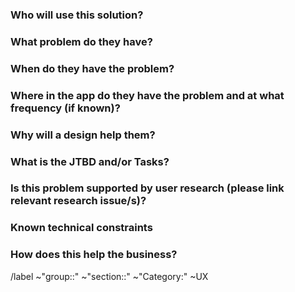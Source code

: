 <!-- This issue template can be used as a starting point for a UX Issue. This is not a feature request, rather an issue that is being created for a product designer to solve a problem.

The goal of this template is to ensure we have captured all the information available to the product designer so they can approach the problem creatively and efficiently. Please add links to SSOT if this informatin exists elsewhere. -->

### Who will use this solution?

<!-- If known, include any of the following: types of users (e.g. Developer), personas, or specific company roles (e.g. Release Manager). It's okay to write "Unknown" and fill this field in later.

Personas are described at https://about.gitlab.com/handbook/marketing/product-marketing/roles-personas/

* [Cameron (Compliance Manager)](https://about.gitlab.com/handbook/marketing/product-marketing/roles-personas/#cameron-compliance-manager)
* [Parker (Product Manager)](https://about.gitlab.com/handbook/marketing/product-marketing/roles-personas/#parker-product-manager)
* [Delaney (Development Team Lead)](https://about.gitlab.com/handbook/marketing/product-marketing/roles-personas/#delaney-development-team-lead)
* [Presley (Product Designer)](https://about.gitlab.com/handbook/marketing/product-marketing/roles-personas/#presley-product-designer)
* [Sasha (Software Developer)](https://about.gitlab.com/handbook/marketing/product-marketing/roles-personas/#sasha-software-developer)
* [Priyanka (Platform Engineer)](https://about.gitlab.com/handbook/marketing/product-marketing/roles-personas/#priyanka-platform-engineer)
* [Sidney (Systems Administrator)](https://about.gitlab.com/handbook/marketing/product-marketing/roles-personas/#sidney-systems-administrator)
* [Sam (Security Analyst)](https://about.gitlab.com/handbook/marketing/product-marketing/roles-personas/#sam-security-analyst)
* [Rachel (Release Manager)](https://about.gitlab.com/handbook/marketing/product-marketing/roles-personas/#rachel-release-manager)
* [Alex (Security Operations Engineer)](https://about.gitlab.com/handbook/marketing/product-marketing/roles-personas/#alex-security-operations-engineer)
* [Simone (Software Engineer in Test)](https://about.gitlab.com/handbook/marketing/product-marketing/roles-personas/#simone-software-engineer-in-test)
* [Allison (Application Ops)](https://about.gitlab.com/handbook/marketing/product-marketing/roles-personas/#allison-application-ops)
* [Ingrid (Infrastructure Operator)](https://about.gitlab.com/handbook/product/personas/#ingrid-infrastructure-operator)
* [Dakota (Application Development Director)](https://about.gitlab.com/handbook/product/personas/#dakota-application-development-director)
* [Dana (Data Analyst)](https://about.gitlab.com/handbook/marketing/product-marketing/roles-personas/#dana-data-analyst)
* [Eddie (Content Editor)](https://about.gitlab.com/handbook/marketing/product-marketing/roles-personas/#eddie-content-editor)

-->


### What problem do they have?


### When do they have the problem?


### Where in the app do they have the problem and at what frequency (if known)?


### Why will a design help them?


### What is the JTBD and/or Tasks?


### Is this problem supported by user research (please link relevant research issue/s)?


### Known technical constraints


### How does this help the business?





/label ~"group::" ~"section::"  ~"Category:"  ~UX

